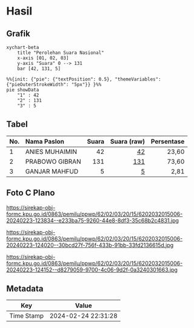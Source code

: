 # Hasil

## Grafik

```mermaid
xychart-beta
    title "Perolehan Suara Nasional"
    x-axis [01, 02, 03]
    y-axis "Suara" 0 --> 131
    bar [42, 131, 5]
```

```mermaid
%%{init: {"pie": {"textPosition": 0.5}, "themeVariables": {"pieOuterStrokeWidth": "5px"}} }%%
pie showData
    "1" : 42
    "2" : 131
    "3" : 5
```

## Tabel

| No. | Nama Paslon    | Suara | Suara (raw) | Persentase |
|:--- |:-------------- | -----:| -----------:| ----------:|
| 1   | ANIES MUHAIMIN | 42    | [42][p-1]   | 23,60      |
| 2   | PRABOWO GIBRAN | 131   | [131][p-2]  | 73,60      |
| 3   | GANJAR MAHFUD  | 5     | [5][p-3]    | 2,81       |


[p-1]: https://github.com/gigit-pemilu/pemilu-2024/blob/main/pilpres/hitung-suara/sub/62-kalimantan-tengah/sub/02-kotawaringin-timur/sub/03-mentaya-hulu/sub/2015-tanjung-jariangau/sub/006-tps/sub/paslon-1.txt
[p-2]: https://github.com/gigit-pemilu/pemilu-2024/blob/main/pilpres/hitung-suara/sub/62-kalimantan-tengah/sub/02-kotawaringin-timur/sub/03-mentaya-hulu/sub/2015-tanjung-jariangau/sub/006-tps/sub/paslon-2.txt
[p-3]: https://github.com/gigit-pemilu/pemilu-2024/blob/main/pilpres/hitung-suara/sub/62-kalimantan-tengah/sub/02-kotawaringin-timur/sub/03-mentaya-hulu/sub/2015-tanjung-jariangau/sub/006-tps/sub/paslon-3.txt

## Foto C Plano

https://sirekap-obj-formc.kpu.go.id/0863/pemilu/ppwp/62/02/03/20/15/6202032015006-20240223-123834--e233ba75-9260-44e8-8df3-35c68b2c4831.jpg

https://sirekap-obj-formc.kpu.go.id/0863/pemilu/ppwp/62/02/03/20/15/6202032015006-20240223-124020--30bcd27f-756f-433b-91bb-33fd2136615d.jpg

https://sirekap-obj-formc.kpu.go.id/0863/pemilu/ppwp/62/02/03/20/15/6202032015006-20240223-124152--d8279059-9700-4c06-9d2f-0a3240301663.jpg


## Metadata

| Key        | Value               |
| ---------- | ------------------- |
| Time Stamp | 2024-02-24 22:31:28 |



